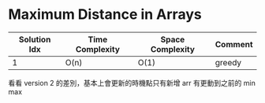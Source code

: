 # Maximum Distance in Arrays

| Solution Idx | Time Complexity | Space Complexity | Comment |
| ------------ | --------------- | ---------------- | ------- |
| 1            | O(n)            | O(1)             | greedy  |

看看 version 2 的差別，基本上會更新的時機點只有新增 arr 有更動到之前的 min max
